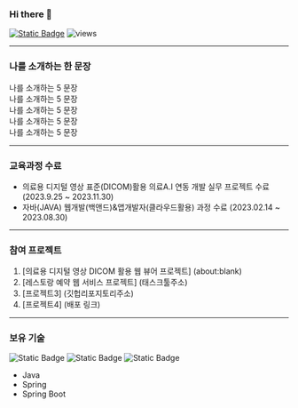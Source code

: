### Hi there 👋
[![Static Badge](https://img.shields.io/badge/MyBadge-blue)](mailto:sosinnmi@naver.com)
![views](https://gh-hits.nomadcoders.workers.dev/view?username=jonghechoi)

---

### 나를 소개하는 한 문장
나를 소개하는 5 문장 <br>
나를 소개하는 5 문장 <br>
나를 소개하는 5 문장 <br>
나를 소개하는 5 문장 <br>
나를 소개하는 5 문장 <br>

--- 

### 교육과정 수료
* 의료용 디지털 영상 표준(DICOM)활용 의료A.I 연동 개발 실무 프로젝트 수료 (2023.9.25 ~ 2023.11.30)
* 자바(JAVA) 웹개발(백앤드)&앱개발자(클라우드활용) 과정 수료 (2023.02.14 ~ 2023.08.30)

---

### 참여 프로젝트
1. [의료용 디지털 영상 DICOM 활용 웹 뷰어 프로젝트] (about:blank)
2. [레스토랑 예약 웹 서비스 프로젝트] (태스크툴주소)
3. [프로젝트3] (깃헙리포지토리주소)
4. [프로젝트4] (배포 링크)

---

### 보유 기술
![Static Badge](https://img.shields.io/badge/Java-6DB33F?style=plastic&logo=OpenJDK&logoColor=white)
![Static Badge](https://img.shields.io/badge/Spring-6DB33F?style=plastic&logo=Spring&logoColor=white)
![Static Badge](https://img.shields.io/badge/Spring_Boot-6DB33F?style=plastic&logo=SpringBoot&logoColor=white)
* Java 
* Spring
* Spring Boot

